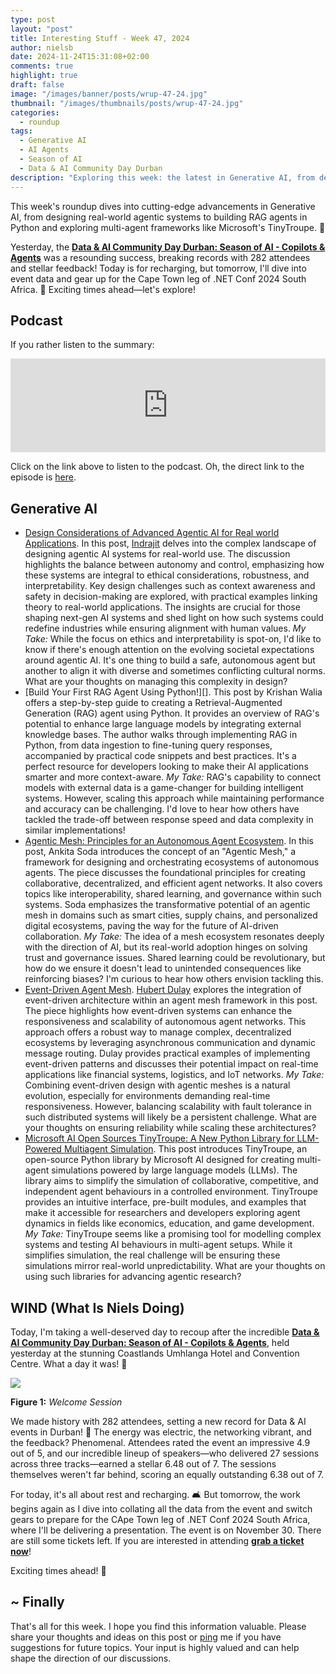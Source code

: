 ```yaml
---
type: post
layout: "post"
title: Interesting Stuff - Week 47, 2024
author: nielsb
date: 2024-11-24T15:31:08+02:00
comments: true
highlight: true
draft: false
image: "/images/banner/posts/wrup-47-24.jpg"
thumbnail: "/images/thumbnails/posts/wrup-47-24.jpg"
categories:
  - roundup
tags:
  - Generative AI
  - AI Agents
  - Season of AI
  - Data & AI Community Day Durban
description: "Exploring this week: the latest in Generative AI, from designing agentic systems to building RAG agents and leveraging Microsoft's TinyTroupe for multi-agent simulations. Plus, a recap of the record-breaking Data & AI Community Day Durban, with 282 attendees and phenomenal feedback. Dive in for all the insights and updates!"
---
```


This week's roundup dives into cutting-edge advancements in Generative AI, from designing real-world agentic systems to building RAG agents in Python and exploring multi-agent frameworks like Microsoft's TinyTroupe. 🌟 

Yesterday, the [**Data & AI Community Day Durban: Season of AI - Copilots & Agents**][6] was a resounding success, breaking records with 282 attendees and stellar feedback! Today is for recharging, but tomorrow, I'll dive into event data and gear up for the Cape Town leg of .NET Conf 2024 South Africa. 🚀 Exciting times ahead—let's explore!

<!--more-->

## Podcast

If you rather listen to the summary:

<iframe title="Interesting Stuff - Week 47, 2024" allowtransparency="true" height="150" width="100%" style="border: none; min-width: min(100%, 430px);height:150px;" scrolling="no" data-name="pb-iframe-player" src="https://www.podbean.com/player-v2/?i=g4gse-1756cee-pb&from=pb6admin&share=1&download=1&rtl=0&fonts=Arial&skin=1&font-color=auto&logo_link=episode_page&btn-skin=7" loading="lazy"></iframe>

Click on the link above to listen to the podcast. Oh, the direct link to the episode is [here](https://nielsitberglund.podbean.com/e/interesting-stuff).

## Generative AI

* [Design Considerations of Advanced Agentic AI for Real world Applications][1]. In this post, [Indrajit][ind] delves into the complex landscape of designing agentic AI systems for real-world use. The discussion highlights the balance between autonomy and control, emphasizing how these systems are integral to ethical considerations, robustness, and interpretability. Key design challenges such as context awareness and safety in decision-making are explored, with practical examples linking theory to real-world applications. The insights are crucial for those shaping next-gen AI systems and shed light on how such systems could redefine industries while ensuring alignment with human values. *My Take:* While the focus on ethics and interpretability is spot-on, I'd like to know if there's enough attention on the evolving societal expectations around agentic AI. It's one thing to build a safe, autonomous agent but another to align it with diverse and sometimes conflicting cultural norms. What are your thoughts on managing this complexity in design?
* [Build Your First RAG Agent Using Python!][]. This post by Krishan Walia offers a step-by-step guide to creating a Retrieval-Augmented Generation (RAG) agent using Python. It provides an overview of RAG's potential to enhance large language models by integrating external knowledge bases. The author walks through implementing RAG in Python, from data ingestion to fine-tuning query responses, accompanied by practical code snippets and best practices. It's a perfect resource for developers looking to make their AI applications smarter and more context-aware. *My Take:* RAG's capability to connect models with external data is a game-changer for building intelligent systems. However, scaling this approach while maintaining performance and accuracy can be challenging. I'd love to hear how others have tackled the trade-off between response speed and data complexity in similar implementations!
* [Agentic Mesh: Principles for an Autonomous Agent Ecosystem][3]. In this post, Ankita Soda introduces the concept of an "Agentic Mesh," a framework for designing and orchestrating ecosystems of autonomous agents. The piece discusses the foundational principles for creating collaborative, decentralized, and efficient agent networks. It also covers topics like interoperability, shared learning, and governance within such systems. Soda emphasizes the transformative potential of an agentic mesh in domains such as smart cities, supply chains, and personalized digital ecosystems, paving the way for the future of AI-driven collaboration. *My Take:* The idea of a mesh ecosystem resonates deeply with the direction of AI, but its real-world adoption hinges on solving trust and governance issues. Shared learning could be revolutionary, but how do we ensure it doesn't lead to unintended consequences like reinforcing biases? I'm curious to hear how others envision tackling this.
* [Event-Driven Agent Mesh][4]. [Hubert Dulay][hubert] explores the integration of event-driven architecture within an agent mesh framework in this post. The piece highlights how event-driven systems can enhance the responsiveness and scalability of autonomous agent networks. This approach offers a robust way to manage complex, decentralized ecosystems by leveraging asynchronous communication and dynamic message routing. Dulay provides practical examples of implementing event-driven patterns and discusses their potential impact on real-time applications like financial systems, logistics, and IoT networks. *My Take:* Combining event-driven design with agentic meshes is a natural evolution, especially for environments demanding real-time responsiveness. However, balancing scalability with fault tolerance in such distributed systems will likely be a persistent challenge. What are your thoughts on ensuring reliability while scaling these architectures?
* [Microsoft AI Open Sources TinyTroupe: A New Python Library for LLM-Powered Multiagent Simulation][5]. This post introduces TinyTroupe, an open-source Python library by Microsoft AI designed for creating multi-agent simulations powered by large language models (LLMs). The library aims to simplify the simulation of collaborative, competitive, and independent agent behaviours in a controlled environment. TinyTroupe provides an intuitive interface, pre-built modules, and examples that make it accessible for researchers and developers exploring agent dynamics in fields like economics, education, and game development. *My Take:* TinyTroupe seems like a promising tool for modelling complex systems and testing AI behaviours in multi-agent setups. While it simplifies simulation, the real challenge will be ensuring these simulations mirror real-world unpredictability. What are your thoughts on using such libraries for advancing agentic research?

## WIND (What Is Niels Doing)

Today, I'm taking a well-deserved day to recoup after the incredible [**Data & AI Community Day Durban: Season of AI - Copilots & Agents**][6], held yesterday at the stunning Coastlands Umhlanga Hotel and Convention Centre. What a day it was! 🌟

![](/images/posts/room1.jpg)

**Figure 1:** *Welcome Session*

We made history with 282 attendees, setting a new record for Data & AI events in Durban! 🎉 The energy was electric, the networking vibrant, and the feedback? Phenomenal. Attendees rated the event an impressive 4.9 out of 5, and our incredible lineup of speakers—who delivered 27 sessions across three tracks—earned a stellar 6.48 out of 7. The sessions themselves weren't far behind, scoring an equally outstanding 6.38 out of 7.

For today, it's all about rest and recharging. 🛋️ But tomorrow, the work begins again as I dive into collating all the data from the event and switch gears to prepare for the CApe Town leg of .NET Conf 2024 South Africa, where I'll be delivering a presentation. The event is on November 30. There are still some tickets left. If you are interested in attending [**grab a ticket now**][7]!

Exciting times ahead! 🚀

## ~ Finally

That's all for this week. I hope you find this information valuable. Please share your thoughts and ideas on this post or [ping][ma] me if you have suggestions for future topics. Your input is highly valued and can help shape the direction of our discussions.

[ma]: mailto:niels.it.berglund@gmail.com
[mp]: https://blog.acolyer.org
[iq]: https://www.infoq.com/
[ew]: http://sqlonice.com/
[re]: http://blog.revolutionanalytics.com
[sqsk]: https://www.sqlskills.com
[mdaveyblog]: https://mdavey.wordpress.com/
[charlblog]: https://charlla.com/

[jovpop]: https://twitter.com/JovanPop_MSFT
[bobw]: https://twitter.com/bobwardms
[revod]: https://twitter.com/revodavid
[lonny]: https://twitter.com/sqL_handLe
[ewtw]: https://twitter.com/sqlOnIce
[buckw]: https://twitter.com/BuckWoodyMSFT
[mattw]: https://twitter.com/matthewwarren
[murba]: https://twitter.com/muratdemirbas
[daveda]: https://twitter.com/davidthecoder
[adcol]: https://twitter.com/adriancolyer
[jesrod]: https://twitter.com/jrdothoughts
[tomaz]: https://twitter.com/tomaz_tsql
[dataart]: https://twitter.com/dataartisans
[luis]: https://twitter.com/luis_de_sousa
[benstop]: https://twitter.com/benstopford
[conflu]: https://twitter.com/confluentinc
[tylert]: https://twitter.com/tyler_treat
[andrewng]: https://twitter.com/AndrewYNg
[lawr]: https://twitter.com/bytezn
[jue]: https://twitter.com/b0rk
[yan]: https://twitter.com/theburningmonk
[danny]: https://twitter.com/g9yuayon
[rmoff]: https://www.linkedin.com/in/robinmoffatt/
[ryansw]: https://twitter.com/ryanswanstrom
[pabloc]: https://twitter.com/pabloc_ds
[mklep]: https://twitter.com/martinkl
[mdavey]: https://twitter.com/matt_davey
[jboner]: https://twitter.com/jboner
[joeduff]: https://twitter.com/funcOfJoe
[charl]: https://twitter.com/charllamprecht
[dbricks]: https://twitter.com/databricks
[adsit]: https://twitter.com/SitnikAdam
[vicky]: https://twitter.com/vickyharp
[dscentral]: https://twitter.com/DataScienceCtrl
[natemc]: https://twitter.com/natemcmaster
[ads]: https://twitter.com/azuredatastudio
[travw]: https://twitter.com/radtravis
[emilk]: https://twitter.com/IsTheArchitect
[netflx]: https://netflixtechblog.com/
[hubert]: https://www.linkedin.com/in/hkdulay/
[jserra]: https://www.linkedin.com/in/jamesserra/
[lemi]: https://www.linkedin.com/in/lemimasalu/
[michael]: https://www.linkedin.com/in/michaeladrianjohnson/
[ind]: https://www.linkedin.com/in/indrajit-kar/

[1]: https://medium.com/@official.indrajit.kar/design-considerations-of-advanced-agentic-ai-for-real-world-applications-c5ef317ba1e1
[2]: https://pub.towardsai.net/build-your-first-rag-agent-using-python-8edb4f6a625a?sk=v2%2F13820e67-3a2b-46fc-9e59-b4fe05c305ad
[3]: https://towardsdatascience.com/agentic-mesh-principles-for-an-autonomous-agent-ecosystem-42d1366de09f?sk=v2%2Fb3a028a7-a9f6-43d5-93bc-5c00adedcf0e
[4]: https://hubertdulay.substack.com/p/event-driven-agent-mesh
[5]: https://www.marktechpost.com/2024/11/14/microsoft-ai-open-sources-tinytroupe-a-new-python-library-for-llm-powered-multiagent-simulation/
[6]: https://aimldatadurban.org/events/2024/season-of-ai-nov/
[7]: https://www.quicket.co.za/events/285356-net-conf-2024-msdug-community-edition-south-africa-cape-town/#/
